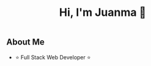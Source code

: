 <div align="center">
<h1 align="center">Hi, I'm Juanma 👋</h1>
</div>
<img ("https://github.com/juanmagp80/Juanmagp80/blob/main/codecode.webp")>


## About Me

- ⭐ Full Stack Web Developer ⭐ 

<br>


